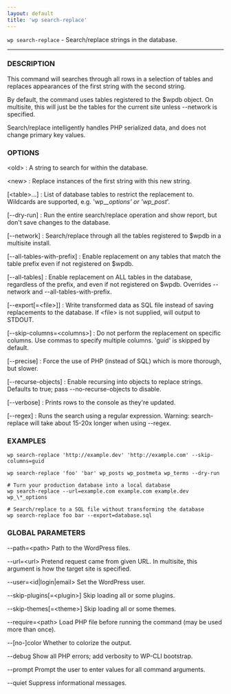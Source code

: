 ```yaml
---
layout: default
title: 'wp search-replace'
---
```


`wp search-replace` - Search/replace strings in the database.

<hr />

### DESCRIPTION

This command will searches through all rows in a selection of tables
and replaces appearances of the first string with the second string.

By default, the command uses tables registered to the $wpdb object. On
multisite, this will just be the tables for the current site unless
\--network is specified.

Search/replace intelligently handles PHP serialized data, and does not
change primary key values.

### OPTIONS

&lt;old&gt;
: A string to search for within the database.

&lt;new&gt;
: Replace instances of the first string with this new string.

[&lt;table&gt;...]
: List of database tables to restrict the replacement to. Wildcards are
supported, e.g. 'wp_*_options' or 'wp_post*'.

[\--dry-run]
: Run the entire search/replace operation and show report, but don't save
changes to the database.

[\--network]
: Search/replace through all the tables registered to $wpdb in a
multisite install.

[\--all-tables-with-prefix]
: Enable replacement on any tables that match the table prefix even if
not registered on $wpdb.

[\--all-tables]
: Enable replacement on ALL tables in the database, regardless of the
prefix, and even if not registered on $wpdb. Overrides --network
and --all-tables-with-prefix.

[\--export[=&lt;file&gt;]]
: Write transformed data as SQL file instead of saving replacements to
the database. If &lt;file&gt; is not supplied, will output to STDOUT.

[\--skip-columns=&lt;columns&gt;]
: Do not perform the replacement on specific columns. Use commas to
specify multiple columns. 'guid' is skipped by default.

[\--precise]
: Force the use of PHP (instead of SQL) which is more thorough,
but slower.

[\--recurse-objects]
: Enable recursing into objects to replace strings. Defaults to true;
pass --no-recurse-objects to disable.

[\--verbose]
: Prints rows to the console as they're updated.

[\--regex]
: Runs the search using a regular expression. Warning: search-replace
will take about 15-20x longer when using --regex.

### EXAMPLES

    wp search-replace 'http://example.dev' 'http://example.com' --skip-columns=guid

    wp search-replace 'foo' 'bar' wp_posts wp_postmeta wp_terms --dry-run

    # Turn your production database into a local database
    wp search-replace --url=example.com example.com example.dev wp_\*_options

    # Search/replace to a SQL file without transforming the database
    wp search-replace foo bar --export=database.sql

### GLOBAL PARAMETERS

  \--path=&lt;path&gt;
      Path to the WordPress files.

  \--url=&lt;url&gt;
      Pretend request came from given URL. In multisite, this argument is how the target site is specified.

  \--user=&lt;id|login|email&gt;
      Set the WordPress user.

  \--skip-plugins[=&lt;plugin&gt;]
      Skip loading all or some plugins.

  \--skip-themes[=&lt;theme&gt;]
      Skip loading all or some themes.

  \--require=&lt;path&gt;
      Load PHP file before running the command (may be used more than once).

  \--[no-]color
      Whether to colorize the output.

  \--debug
      Show all PHP errors; add verbosity to WP-CLI bootstrap.

  \--prompt
      Prompt the user to enter values for all command arguments.

  \--quiet
      Suppress informational messages.



